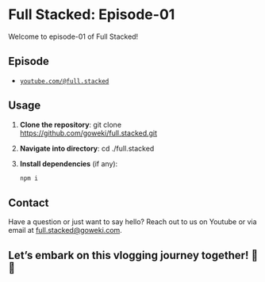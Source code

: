 # Full Stacked: Episode-01

Welcome to episode-01 of Full Stacked!

## Episode

- [`youtube.com/@full.stacked`](https://youtube.com/@full.stacked)

## Usage

1.  **Clone the repository**:
    git clone https://github.com/goweki/full.stacked.git

2.  **Navigate into directory**:
    cd ./full.stacked

3.  **Install dependencies** (if any):
    ```bash
    npm i
    ```

## Contact

Have a question or just want to say hello? Reach out to us on Youtube or via email at full.stacked@goweki.com.

## Let’s embark on this vlogging journey together! 🎥✨
